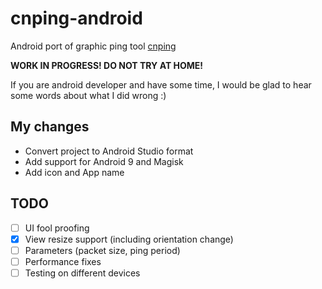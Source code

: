 # cnping-android

Android port of graphic ping tool [cnping](https://github.com/cnlohr/cnping)

**WORK IN PROGRESS! DO NOT TRY AT HOME!**

If you are android developer and have some time, I would be glad to hear some words about what I did wrong :)

## My changes
- Convert project to Android Studio format
- Add support for Android 9 and Magisk
- Add icon and App name

## TODO
- [ ] UI fool proofing
- [x] View resize support (including orientation change)
- [ ] Parameters (packet size, ping period)
- [ ] Performance fixes
- [ ] Testing on different devices

